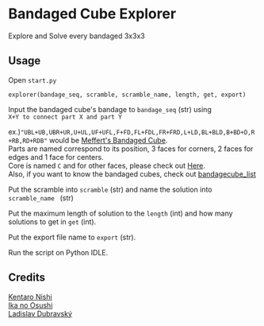 # Bandaged Cube Explorer
Explore and Solve every bandaged 3x3x3

## Usage
Open `start.py`

`explorer(bandage_seq, scramble, scramble_name, length, get, export)`

Input the bandaged cube's bandage to `bandage_seq` (str) using  
`X+Y to connect part X and part Y`

ex.)`"UBL+UB,UBR+UR,U+UL,UF+UFL,F+FD,FL+FDL,FR+FRD,L+LD,BL+BLD,B+BD+D,R+RB,RD+RDB"` would be [Meffert's Bandaged Cube](https://www.hknowstore.com/item.aspx?corpname=nowstore&itemid=3bf6ab3f-1234-45e2-95c0-0f140fbe2827).  
Parts are named correspond to its position, 3 faces for corners, 2 faces for edges and 1 face for centers.  
Core is named `C` and for other faces, please check out [Here](https://ruwix.com/the-rubiks-cube/algorithm/).  
Also, if you want to know the bandaged cubes, check out [bandagecube_list](https://github.com/JackTriton/bandaged-cube-explorer/blob/main/bandagecube_list.txt)

Put the scramble into `scramble` (str) and name the solution into `scramble_name ` (str)

Put the maximum length of solution to the `length` (int) and how many solutions to get in `get` (int).

Put the export file name to `export` (str).

Run the script on Python IDLE.
## Credits
[Kentaro Nishi](https://qiita.com/7y2n)  
[Ika no Osushi](https://twitter.com/cube_224)  
[Ladislav Dubravský](https://github.com/ladislavdubravsky)
